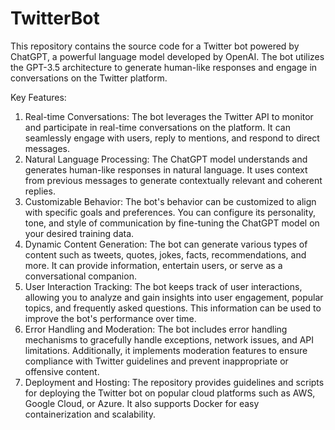 # TwitterBot
This repository contains the source code for a Twitter bot powered by ChatGPT, a powerful language model developed by OpenAI. The bot utilizes the GPT-3.5 architecture to generate human-like responses and engage in conversations on the Twitter platform.

Key Features:
1. Real-time Conversations: The bot leverages the Twitter API to monitor and participate in real-time conversations on the platform. It can seamlessly engage with users, reply to mentions, and respond to direct messages.
2. Natural Language Processing: The ChatGPT model understands and generates human-like responses in natural language. It uses context from previous messages to generate contextually relevant and coherent replies.
3. Customizable Behavior: The bot's behavior can be customized to align with specific goals and preferences. You can configure its personality, tone, and style of communication by fine-tuning the ChatGPT model on your desired training data.
4. Dynamic Content Generation: The bot can generate various types of content such as tweets, quotes, jokes, facts, recommendations, and more. It can provide information, entertain users, or serve as a conversational companion.
5. User Interaction Tracking: The bot keeps track of user interactions, allowing you to analyze and gain insights into user engagement, popular topics, and frequently asked questions. This information can be used to improve the bot's performance over time.
6. Error Handling and Moderation: The bot includes error handling mechanisms to gracefully handle exceptions, network issues, and API limitations. Additionally, it implements moderation features to ensure compliance with Twitter guidelines and prevent inappropriate or offensive content.
7. Deployment and Hosting: The repository provides guidelines and scripts for deploying the Twitter bot on popular cloud platforms such as AWS, Google Cloud, or Azure. It also supports Docker for easy containerization and scalability.
